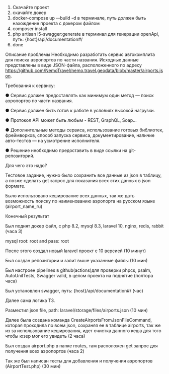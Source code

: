 1) Скачайте проект
2) скачайте докер
3) docker-compose up --build -d в терминале, путь должен быть нахождение проекта с докером файлом
4) composer install
5) php artisan l5-swagger:generate в терминал для генерации openApi, путь: {host}/api/documentation#/
6) done

Описание проблемы
Необходимо разработать сервис автокомплита для поиска аэропортов по части названия. Исходные данные представлены в виде JSON-файла, расположенного по адресу https://github.com/NemoTravel/nemo.travel.geodata/blob/master/airports.json.

Требования к сервису:

<p>●	Сервис должен предоставлять как минимум один метод — поиск аэропортов по части названия.</p>
<p>●	Сервис должен быть готов к работе в условиях высокой нагрузки.</p>
<p>●	Протокол API может быть любым - REST, GraphQL, Soap...</p>
<p>●	Дополнительные методы сервиса, использование готовых библиотек, фреймворков, способ запуска сервиса, документирование, наличие авто-тестов — на усмотрение исполнителя.</p>
<p>●	Решение необходимо предоставить в виде ссылки на git-репозиторий.</p>


Для чего это надо?
<p>Тестовое задание, нужно было сохранить все данные из json в таблицу, а позже сделать get запрос для показания всех этих данных в json формате.</p>
<p>Было использовано кеширование всех данных, так же дать возможность поиску по наименованию аэропорта на русском языке (airport_name_ru)</p>


<p>Конечный результат</p>
<p>Был поднят докер файл, с php 8.2, mysql 8.3, laravel 10, nginx, redis, rabbit (часа 3)</p>
<p>mysql root: root and pass: root</p>
<p>После этого создал новый laravel проект с 10 версией (10 минут)</p>
<p>Был создан репозитории и залит выше указанные файлы (10 мин)</p>
<p>Был настроен pipelines в github(actions)для проверки phpcs, psalm, AutoUnitTests, Swagger valid, в целом проекта на поднятие (полтора часа)</p>
<p>Был установлен swagger, путь: {host}/api/documentation#/ (час)</p>

<p>Далее сама логика ТЗ.</p>
<p>Разместил json file, path: laravel/storage/files/airports.json (10 мин)</p>
<p>Далее была создана команда CreateAirportsFromJsonFileCommand, которая проходила по всем json, сохраняя ее в таблице airports, так же из за использование кеширования, идет очистка данного кеша для того чтобы юзер мог его увидеть (2 часа)</p>
<p>Был создан airport.php в папке routes, там расположен get запрос для получения всех аэропортов (часа 2)</p>

<p>Так же был написан тесты для добавления и получения аэропортов (AirportTest.php) (30 мин)</p>

